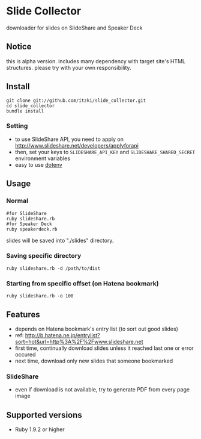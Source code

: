 # Slide Collector

downloader for slides on SlideShare and Speaker Deck

## Notice

this is alpha version.
includes many dependency with target site's HTML structures.
please try with your own responsibility.

## Install

    git clone git://github.com/itzki/slide_collector.git
    cd slide_collector
    bundle install

### Setting

- to use SlideShare API, you need to apply on http://www.slideshare.net/developers/applyforapi
- then, set your keys to `SLIDESHARE_API_KEY` and `SLIDESHARE_SHARED_SECRET` environment variables
 - easy to use [dotenv](https://github.com/bkeepers/dotenv)

## Usage

### Normal

    #for SlideShare
    ruby slideshare.rb
    #for Speaker Deck
    ruby speakerdeck.rb

slides will be saved into "./slides" directory.

### Saving specific directory

    ruby slideshare.rb -d /path/to/dist

### Starting from specific offset (on Hatena bookmark)

    ruby slideshare.rb -o 100

## Features

- depends on Hatena bookmark's entry list (to sort out good slides)
 - ref: http://b.hatena.ne.jp/entrylist?sort=hot&url=http%3A%2F%2Fwww.slideshare.net
- first time, continually download slides unless it reached last one or error occured
- next time, download only new slides that someone bookmarked

### SlideShare

- even if download is not available, try to generate PDF from every page image

## Supported versions

- Ruby 1.9.2 or higher
